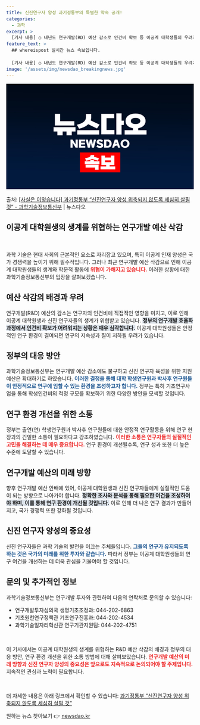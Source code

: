 ```yaml
---
title: 신진연구자 양성 과기정통부의 특별한 약속 공개!
categories:
  - 과학
excerpt: >
  [기사 내용] ○ 내년도 연구개발(RD) 예산 감소로 인건비 확보 등 이공계 대학생들의 우려가 커진다는 내용…
feature_text: >
  ## whereispost 실시간 뉴스 속보입니다.

  [기사 내용] ○ 내년도 연구개발(RD) 예산 감소로 인건비 확보 등 이공계 대학생들의 우려가 커진다는 내용…
image: '/assets/img/newsdao_breakingnews.jpg'
---
```


![뉴스다오 속보](/assets/img/newsdao_breakingnews.jpg)

<p>출처: <a href="https://newsdao.kr/1943" rel="dofollow">[사실은 이렇습니다] 과기정통부 “신진연구자 양성 위축되지 않도록 세심히 살필 것” - 과학기술정보통신부</a> | 뉴스다오</p>

<h2 data-ke-size="size26">이공계 대학원생의 생계를 위협하는 연구개발 예산 삭감</h2>

<p data-ke-size="size16">&nbsp;</p>

과학 기술은 현대 사회의 근본적인 요소로 자리잡고 있으며, 특히 이공계 인재 양성은 국가 경쟁력을 높이기 위해 필수적입니다. 그러나 최근 연구개발 예산 삭감으로 인해 이공계 대학원생들의 생계와 학문적 활동에 <b><span style="color: #ee2323;">위협이 가해지고 있습니다.</span></b> 이러한 상황에 대한 과학기술정보통신부의 입장을 살펴보겠습니다.

<h2>예산 삭감의 배경과 우려</h2>

연구개발(R&D) 예산의 감소는 연구자의 인건비에 직접적인 영향을 미치고, 이로 인해 이공계 대학원생과 신진 연구자들의 생계가 위협받고 있습니다. <b><span style="background-color: #21538527;">정부의 연구개발 효율화 과정에서 인건비 확보가 어려워지는 상황은 매우 심각합니다.</span></b> 이공계 대학원생들은 안정적인 연구 환경이 결여되면 연구의 지속성과 질이 저하될 우려가 있습니다.

<h2>정부의 대응 방안</h2>

과학기술정보통신부는 연구개발 예산 감소에도 불구하고 신진 연구자 육성을 위한 지원 예산은 확대하기로 하였습니다. <b><span style="color: #1a5490;">이러한 결정을 통해 대학 학생연구원과 박사후 연구원들이 안정적으로 연구에 임할 수 있는 환경을 조성하고자 합니다.</span></b> 정부는 특히 기초연구사업을 통해 학생인건비의 적정 규모를 확보하기 위한 다양한 방안을 모색할 것입니다.

<h2>연구 환경 개선을 위한 소통</h2>

정부는 출연(연) 학생연구원과 박사후 연구원들에 대한 안정적 연구활동을 위해 연구 현장과의 긴밀한 소통이 필요하다고 강조하였습니다. <b><span style="color: #ee2323;">이러한 소통은 연구자들의 실질적인 고민을 해결하는 데 매우 중요합니다.</span></b> 연구 환경이 개선될수록, 연구 성과 또한 더 높은 수준에 도달할 수 있습니다.

<h2>연구개발 예산의 미래 방향</h2>

향후 연구개발 예산 안배에 있어, 이공계 대학원생과 신진 연구자들에게 실질적인 도움이 되는 방향으로 나아가야 합니다. <b><span style="background-color: #21538527;">정확한 조사와 분석을 통해 필요한 여건을 조성하여야 하며, 이를 통해 연구 환경이 개선될 것입니다.</span></b> 이로 인해 더 나은 연구 결과가 만들어지고, 국가 경쟁력 또한 강화될 것입니다.

<h2>신진 연구자 양성의 중요성</h2>

신진 연구자들은 과학 기술의 발전을 이끄는 주체들입니다. <b><span style="color: #1a5490;">그들의 연구가 유지되도록 하는 것은 국가의 미래를 위한 투자와 같습니다.</span></b> 따라서 정부는 이공계 대학원생들의 연구 여건을 개선하는 데 더욱 관심을 기울여야 할 것입니다.

<h2>문의 및 추가적인 정보</h2>

과학기술정보통신부는 연구개발 투자와 관련하여 다음의 연락처로 문의할 수 있습니다:
<ul>
  <li>연구개발투자심의국 생명기초조정과: 044-202-6863</li>
  <li>기초원천연구정책관 기초연구진흥과: 044-202-4534</li>
  <li>과학기술일자리혁신관 연구기관지원팀: 044-202-4751</li>
</ul>

<p data-ke-size="size16">&nbsp;</p>

이 기사에서는 이공계 대학원생의 생계를 위협하는 R&D 예산 삭감의 배경과 정부의 대응 방안, 연구 환경 개선을 위한 소통 방법에 대해 살펴보았습니다. <b><span style="color: #ee2323;">연구개발 예산의 미래 방향과 신진 연구자 양성의 중요성은 앞으로도 지속적으로 논의되어야 할 주제입니다.</span></b> 지속적인 관심과 노력이 필요합니다. 

<p data-ke-size="size16">&nbsp;</p> 

더 자세한 내용은 아래 링크에서 확인할 수 있습니다: <a href="https://newsdao.kr/1943">과기정통부 “신진연구자 양성 위축되지 않도록 세심히 살필 것”</a> 

원하는 뉴스 찾아보기 👉 <a href="https://newsdao.kr" rel="dofollow">newsdao.kr</a>


